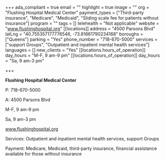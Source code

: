 +++
ada_compliant = true
email = ""
highlight = true
image = ""
org = "Flushing Hospital Medical Center"
payment_types = ["Third-party insurance", "Medicare", "Medicaid", "Sliding scale fee for patients without insurance"]
program = ""
tags = []
telehealth = "Not applicable"
website = "www.flushinghospital.org"
[[locations]]
address = "4500 Parsons Blvd"
latLng = "40.755357177776546, -73.81661790234168"
boroughs = ["Queens"]
parking = "Yes"
phone_number = "718-670-5000"
services = ["support Groups", "Outpatient and inpatient mental health services"]
languages = []
new_clients = "Yes"
[[locations.hours_of_operation]]
day_hours = "M-F, 9 am-9 pm"
[[locations.hours_of_operation]]
day_hours = "Sa, 9 am-3 pm"

+++

**Flushing Hospital Medical Center**

P: 718-670-5000

A: 4500 Parsons Blvd

M-F, 9 am-9 pm

Sa, 9 am-3 pm

www.flushinghospital.org

Services: Outpatient and inpatient mental health services, support Groups

Payment: Medicare, Medicaid, third-party insurance, financial assistance available for those without insurance
